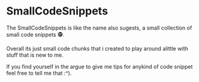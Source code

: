 # SmallCodeSnippets

The SmallCodeSnippets is like the name also sugests, a small collection of small code snippets 🕵️.

Overall its just small code chunks that i created to play around alittle with stuff that is new to me.

If you find yourself in the argue to give me tips for anykind of code snippet feel free to tell me that :^).
